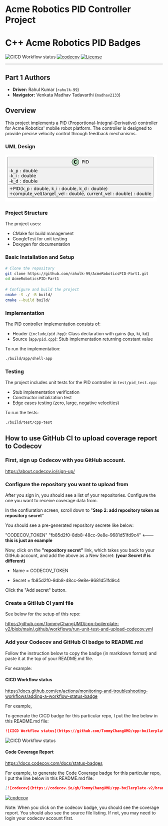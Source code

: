# Acme Robotics PID Controller Project

# C++ Acme Robotics PID Badges
![CICD Workflow status](https://github.com/rahulk-99/AcmeRoboticsPID-Part1/actions/workflows/run-unit-test-and-upload-codecov.yml/badge.svg) [![codecov](https://codecov.io/gh/rahulk-99/AcmeRoboticsPID-Part1/branch/main/graph/badge.svg)](https://codecov.io/gh/rahulk-99/AcmeRoboticsPID-Part1) [![License](https://img.shields.io/badge/license-MIT-blue.svg)](LICENSE)

---
## Part 1 Authors
* **Driver:** Rahul Kumar (`rahulk-99`)
* **Navigator:** Venkata Madhav Tadavarthi (`madhav2133`)

## Overview

This project implements a PID (Proportional-Integral-Derivative) controller for Acme Robotics' mobile robot platform. The controller is designed to provide precise velocity control through feedback mechanisms.

### UML Design
![PID Controller Class Diagram](ClassUML_Diagram.png)

### Project Structure
The project uses:
- CMake for build management
- GoogleTest for unit testing
- Doxygen for documentation

### Basic Installation and Setup
```bash
# Clone the repository
git clone https://github.com/rahulk-99/AcmeRoboticsPID-Part1.git
cd AcmeRoboticsPID-Part1

# Configure and build the project
cmake -S ./ -B build/
cmake --build build/

```

### Implementation
The PID controller implementation consists of:
- Header (`include/pid.hpp`): Class declaration with gains (kp, ki, kd)
- Source (`app/pid.cpp`): Stub implementation returning constant value

To run the implementation:
```bash
./build/app/shell-app
```

### Testing
The project includes unit tests for the PID controller in `test/pid_test.cpp`:
- Stub implementation verification
- Constructor initialization test
- Edge cases testing (zero, large, negative velocities)

To run the tests:
```bash
./build/test/cpp-test
```




## How to use GitHub CI to upload coverage report to Codecov

### First, sign up Codecov with you GitHub account.

  https://about.codecov.io/sign-up/

### Configure the repository you want to upload from

After you sign in, you should see a list of your
repositories. Configure the one you want to receive coverage data
from.

In the confiuration screen, scroll down to "**Step 2: add repository
token as repository secret**"

You should see a pre-generated repository secrete like below:

  "CODECOV_TOKEN"    "fb85d2f0-8db8-48cc-9e8e-9681d51fd9c4"  <--- **this is just an example**

Now, click on the **"repository secret"** link, which takes you back to
your GitHub account, and add the above as a New Secret:  **(your Secret # is different)**

   - Name = CODECOV_TOKEN

   - Secret = fb85d2f0-8db8-48cc-9e8e-9681d51fd9c4

Click the "Add secret" button.


### Create a GitHub CI yaml file

See below for the setup of this repo:

https://github.com/TommyChangUMD/cpp-boilerplate-v2/blob/main/.github/workflows/run-unit-test-and-upload-codecov.yml

### Add your Codecov and GitHub CI badge to README.md

Follow the instruction below to copy the badge (in markdown format)
and paste it at the top of your README.md file.

For example:
#### CICD Workflow status

https://docs.github.com/en/actions/monitoring-and-troubleshooting-workflows/adding-a-workflow-status-badge

For example,

To generate the CICD badge for this particular repo, I put the line below in this README.md file:
``` markdown
![CICD Workflow status](https://github.com/TommyChangUMD/cpp-boilerplate-v2/actions/workflows/run-unit-test-and-upload-codecov.yml/badge.svg)
```
![CICD Workflow status](https://github.com/TommyChangUMD/cpp-boilerplate-v2/actions/workflows/run-unit-test-and-upload-codecov.yml/badge.svg)


#### Code Coverage Report
https://docs.codecov.com/docs/status-badges

For example, to generate the Code Coverage badge for this particular repo,  I put the line below in this README.md file:
``` markdown
[![codecov](https://codecov.io/gh/TommyChangUMD/cpp-boilerplate-v2/branch/main/graph/badge.svg)](https://codecov.io/gh/TommyChangUMD/cpp-boilerplate-v2)
```

[![codecov](https://codecov.io/gh/TommyChangUMD/cpp-boilerplate-v2/branch/main/graph/badge.svg)](https://codecov.io/gh/TommyChangUMD/cpp-boilerplate-v2)



Note: When you click on the codecov badge, you should see the coverage
report.  You should also see the source file listing.  If not, you may
need to login your codecov account first.

